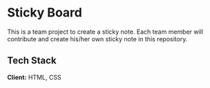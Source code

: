 
# Sticky Board

This is a team project to create a sticky note. Each team member will contribute and create his/her own sticky note in this repository.


## Tech Stack

**Client:** HTML, CSS



